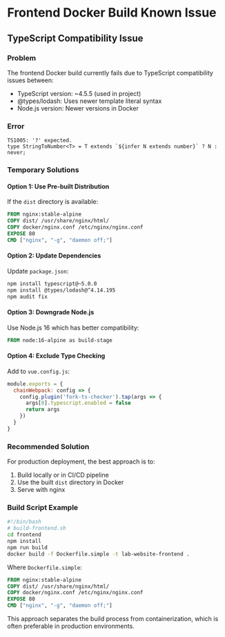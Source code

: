 # Frontend Docker Build Known Issue

## TypeScript Compatibility Issue

### Problem
The frontend Docker build currently fails due to TypeScript compatibility issues between:
- TypeScript version: ~4.5.5 (used in project)
- @types/lodash: Uses newer template literal syntax
- Node.js version: Newer versions in Docker

### Error
```
TS1005: '?' expected.
type StringToNumber<T> = T extends `${infer N extends number}` ? N : never;
```

### Temporary Solutions

#### Option 1: Use Pre-built Distribution
If the `dist` directory is available:

```dockerfile
FROM nginx:stable-alpine
COPY dist/ /usr/share/nginx/html/
COPY docker/nginx.conf /etc/nginx/nginx.conf
EXPOSE 80
CMD ["nginx", "-g", "daemon off;"]
```

#### Option 2: Update Dependencies
Update `package.json`:

```bash
npm install typescript@~5.0.0
npm install @types/lodash@^4.14.195
npm audit fix
```

#### Option 3: Downgrade Node.js
Use Node.js 16 which has better compatibility:

```dockerfile
FROM node:16-alpine as build-stage
```

#### Option 4: Exclude Type Checking
Add to `vue.config.js`:

```javascript
module.exports = {
  chainWebpack: config => {
    config.plugin('fork-ts-checker').tap(args => {
      args[0].typescript.enabled = false
      return args
    })
  }
}
```

### Recommended Solution
For production deployment, the best approach is to:

1. Build locally or in CI/CD pipeline
2. Use the built `dist` directory in Docker
3. Serve with nginx

### Build Script Example
```bash
#!/bin/bash
# build-frontend.sh
cd frontend
npm install
npm run build
docker build -f Dockerfile.simple -t lab-website-frontend .
```

Where `Dockerfile.simple`:
```dockerfile
FROM nginx:stable-alpine
COPY dist/ /usr/share/nginx/html/
COPY docker/nginx.conf /etc/nginx/nginx.conf
EXPOSE 80
CMD ["nginx", "-g", "daemon off;"]
```

This approach separates the build process from containerization, which is often preferable in production environments.